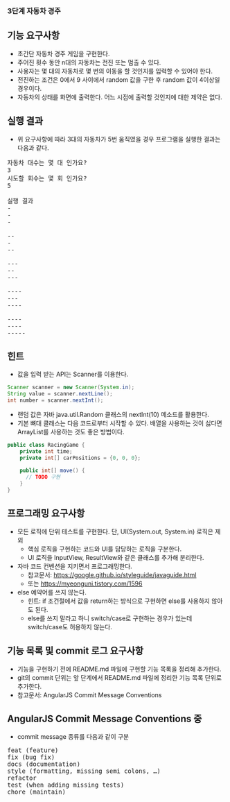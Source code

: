 ### 3단계 자동차 경주

## 기능 요구사항
- 초간단 자동차 경주 게임을 구현한다.
- 주어진 횟수 동안 n대의 자동차는 전진 또는 멈출 수 있다.
- 사용자는 몇 대의 자동차로 몇 번의 이동을 할 것인지를 입력할 수 있어야 한다.
- 전진하는 조건은 0에서 9 사이에서 random 값을 구한 후 random 값이 4이상일 경우이다.
- 자동차의 상태를 화면에 출력한다. 어느 시점에 출력할 것인지에 대한 제약은 없다.

## 실행 결과
- 위 요구사항에 따라 3대의 자동차가 5번 움직였을 경우 프로그램을 실행한 결과는 다음과 같다.
<pre>
자동차 대수는 몇 대 인가요?
3
시도할 회수는 몇 회 인가요?
5

실행 결과
-
-
-

--
-
--

---
--
---

----
---
----

----
----
-----
</pre>

## 힌트
- 값을 입력 받는 API는 Scanner를 이용한다.

```java
Scanner scanner = new Scanner(System.in);
String value = scanner.nextLine();
int number = scanner.nextInt();
```

- 랜덤 값은 자바 java.util.Random 클래스의 nextInt(10) 메소드를 활용한다.
- 기본 뼈대 클래스는 다음 코드로부터 시작할 수 있다. 배열을 사용하는 것이 싫다면 ArrayList를 사용하는 것도 좋은 방법이다.

```java
public class RacingGame {
    private int time;
    private int[] carPositions = {0, 0, 0};
    
    public int[] move() {
      // TODO 구현
    }
}
```

## 프로그래밍 요구사항
- 모든 로직에 단위 테스트를 구현한다. 단, UI(System.out, System.in) 로직은 제외
    - 핵심 로직을 구현하는 코드와 UI를 담당하는 로직을 구분한다.
    - UI 로직을 InputView, ResultView와 같은 클래스를 추가해 분리한다.
- 자바 코드 컨벤션을 지키면서 프로그래밍한다.
    - 참고문서: https://google.github.io/styleguide/javaguide.html 
    - 또는 https://myeonguni.tistory.com/1596
- else 예약어를 쓰지 않는다.
    - 힌트: if 조건절에서 값을 return하는 방식으로 구현하면 else를 사용하지 않아도 된다.
    - else를 쓰지 말라고 하니 switch/case로 구현하는 경우가 있는데 switch/case도 허용하지 않는다.

## 기능 목록 및 commit 로그 요구사항
- 기능을 구현하기 전에 README.md 파일에 구현할 기능 목록을 정리해 추가한다.
- git의 commit 단위는 앞 단계에서 README.md 파일에 정리한 기능 목록 단위로 추가한다.
- 참고문서: AngularJS Commit Message Conventions

## AngularJS Commit Message Conventions 중
- commit message 종류를 다음과 같이 구분
<pre>
feat (feature)
fix (bug fix)
docs (documentation)
style (formatting, missing semi colons, …)
refactor
test (when adding missing tests)
chore (maintain)
</pre>
